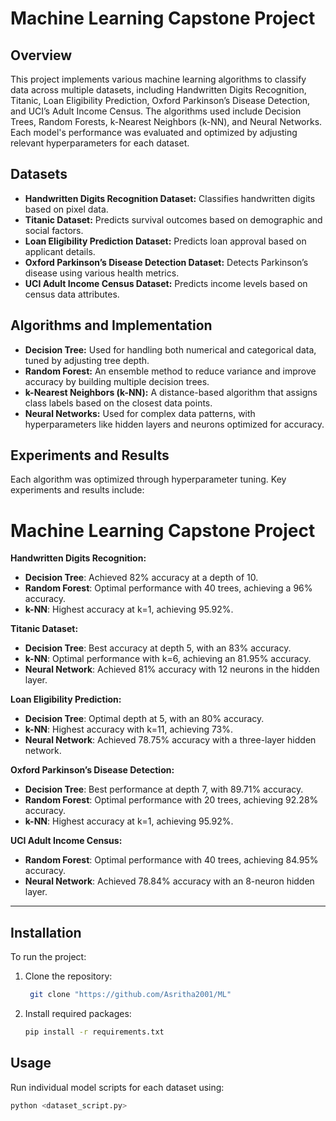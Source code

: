 # **Machine Learning Capstone Project**

## **Overview**
This project implements various machine learning algorithms to classify data across multiple datasets, including Handwritten Digits Recognition, Titanic, Loan Eligibility Prediction, Oxford Parkinson’s Disease Detection, and UCI’s Adult Income Census. The algorithms used include Decision Trees, Random Forests, k-Nearest Neighbors (k-NN), and Neural Networks. Each model's performance was evaluated and optimized by adjusting relevant hyperparameters for each dataset.

## **Datasets**
- **Handwritten Digits Recognition Dataset:** Classifies handwritten digits based on pixel data.<br>
- **Titanic Dataset:** Predicts survival outcomes based on demographic and social factors.<br>
- **Loan Eligibility Prediction Dataset:** Predicts loan approval based on applicant details.<br>
- **Oxford Parkinson’s Disease Detection Dataset:** Detects Parkinson’s disease using various health metrics.<br>
- **UCI Adult Income Census Dataset:** Predicts income levels based on census data attributes.<br>

## **Algorithms and Implementation**
- **Decision Tree:** Used for handling both numerical and categorical data, tuned by adjusting tree depth.<br>
- **Random Forest:** An ensemble method to reduce variance and improve accuracy by building multiple decision trees.<br>
- **k-Nearest Neighbors (k-NN):** A distance-based algorithm that assigns class labels based on the closest data points.<br>
- **Neural Networks:** Used for complex data patterns, with hyperparameters like hidden layers and neurons optimized for accuracy.

## **Experiments and Results**
Each algorithm was optimized through hyperparameter tuning. Key experiments and results include:

# Machine Learning Capstone Project

**Handwritten Digits Recognition:** <br>
- **Decision Tree**: Achieved 82% accuracy at a depth of 10.  
- **Random Forest**: Optimal performance with 40 trees, achieving a 96% accuracy.  
- **k-NN**: Highest accuracy at k=1, achieving 95.92%.  

**Titanic Dataset:**  
- **Decision Tree**: Best accuracy at depth 5, with an 83% accuracy.  
- **k-NN**: Optimal performance with k=6, achieving an 81.95% accuracy.  
- **Neural Network**: Achieved 81% accuracy with 12 neurons in the hidden layer.  

**Loan Eligibility Prediction:**  
- **Decision Tree**: Optimal depth at 5, with an 80% accuracy.  
- **k-NN**: Highest accuracy with k=11, achieving 73%.  
- **Neural Network**: Achieved 78.75% accuracy with a three-layer hidden network.  

**Oxford Parkinson’s Disease Detection:**  
- **Decision Tree**: Best performance at depth 7, with 89.71% accuracy.  
- **Random Forest**: Optimal performance with 20 trees, achieving 92.28% accuracy.  
- **k-NN**: Highest accuracy at k=1, achieving 95.92%.  

**UCI Adult Income Census:**  
- **Random Forest**: Optimal performance with 40 trees, achieving 84.95% accuracy.  
- **Neural Network**: Achieved 78.84% accuracy with an 8-neuron hidden layer.  

---

## Installation
To run the project:

1. Clone the repository:
    ```bash
     git clone "https://github.com/Asritha2001/ML"
    ```

2. Install required packages:
    ```bash
    pip install -r requirements.txt
    ```

## Usage
Run individual model scripts for each dataset using:

```bash
python <dataset_script.py>
